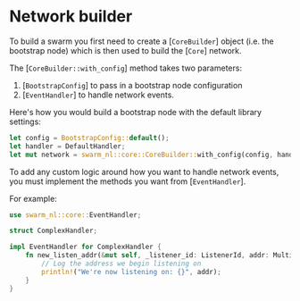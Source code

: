 # Network builder

To build a swarm you first need to create a [`CoreBuilder`] object (i.e. the bootstrap node) which is then used to build the [`Core`] network.

The [`CoreBuilder::with_config`] method takes two parameters:
1. [`BootstrapConfig`] to pass in a bootstrap node configuration
2. [`EventHandler`] to handle network events.  

Here's how you would build a bootstrap node with the default library settings:

```rust
let config = BootstrapConfig::default();
let handler = DefaultHandler;
let mut network = swarm_nl::core::CoreBuilder::with_config(config, handler).build().await.unwrap();
```

To add any custom logic around how you want to handle network events, you must implement the methods you want from [`EventHandler`]. 

For example:

```rust
use swarm_nl::core::EventHandler;

struct ComplexHandler;

impl EventHandler for ComplexHandler {
	fn new_listen_addr(&mut self, _listener_id: ListenerId, addr: Multiaddr) {
		// Log the address we begin listening on
		println!("We're now listening on: {}", addr);
	}
}
```
